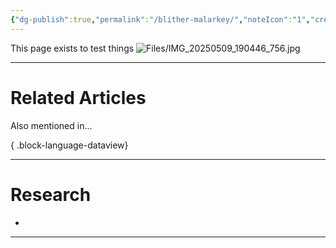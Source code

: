 ```yaml
---
{"dg-publish":true,"permalink":"/blither-malarkey/","noteIcon":"1","created":"2025-05-10T12:25:39.778-04:00"}
---
```





This page exists to test things
![Files/IMG_20250509_190446_756.jpg](/img/user/Files/IMG_20250509_190446_756.jpg)





---
# Related Articles
Also mentioned in...

{ .block-language-dataview}


---
# Research 
* 

---




